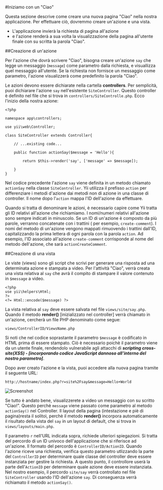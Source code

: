 #Iniziamo con un "Ciao"


Questa sezione descrive come creare una nuova pagina "Ciao" nella nostra applicazione. Per effettuare ciò, dovremmo creare un'azione e una vista.

- L'applicazione invierà la richiesta di pagina all'azione
- e l'azione renderà a sua volta la visualizzazione della pagina all'utente finale con su scritta la parola "Ciao".


##Creazione di un'azione


Per l'azione che dovrà scrivere "Ciao", bisogna creare un'azione  ```say``` che legge un messaggio (```message```) come parametro dalla richiesta, e visuallizza quel messaggio all'utente. Se la richiesta non fornisce un messaggio come parametro, l'azione visualizzerà come predefinito la parola "Ciao".

Le azioni devono essere dichiarate nella cartella **controllers**. Per semplicità, puoi dichiarare l'azione ```say``` nell'esistente ```SiteController```. Questo controller è definito nel file che si trova in ```controllers/SiteControlle.php```. Ecco l'inizio della nostra azione:

    <?php

    namespace app\controllers;

    use yii\web\Controller;

    class SiteController extends Controller{
        
        // ...existing code...

        public function actionSay($message = 'Hello'){

            return $this->render('say', ['message' => $message]);
        
        }
    }

Nel codice precedente l'azione ```say``` viene definita in un metodo chiamato ```actionSay``` nella classe ```SiteController```. Yii utilizza il prefisso ```action``` per differenziare i metodi d'azione dai metodi non di azione in una classe di controller. Il nome dopo l'```action``` mappa l'ID dell'azione da effettuare.

Quando si tratta di denominare le azioni, è necessario capire come Yii tratta gli ID relativi all'azione che richiamiamo. I nomi/numeri relativi all'azione sono sempre indicati in minuscolo. Se un ID di un'azione è composto da più parole, verranno concatenate con i trattini ( per esempio, ```create-comment```). I nomi del metodo di un'azione vengono mappati rimuovendo i trattini dall'ID, capitalizzando la prima lettera di ogni parola con la parola ```action```. Ad esempio, l'ID associato all'azione ```create-comment``` corrisponde al nome del metodo dell'azione, che sarà ```actionCreateComment```.


##Creazione di una vista


Le viste (views) sono gli script che scrivi per generare una risposta ad una determinata azione e stampata a video. Per l'attività "Ciao", verrà creata una vista relativa al ```say``` che avrà il compito di stampare il valore contenuto in ```$message``` a video.

    <?php
    use yii\helpers\Html;
    ?>
    <?= Html::encode($message) ?>

La vista relativa al ```say``` deve essere salvata nel file ```views/site/say.php```.  Quando il metodo **render()** [inizializzato nel controller] verrà chiamato in un'azione, cercherà un file PHP denominato come segue:

```views/ControllerID/ViewsName.php```

Si noti che nel codice soprastante il parametro ```$message``` è codificato in HTML prima di essere stampato. Ciò è necessario poichè il parametro viene da un utente finale, rendendolo vulnerabile agli attacchi di ***scripting cross-site(XSS) - [incorporando codice JavaScript dannoso all'interno del nostro parametro]***.

Dopo aver creato l'azione e la vista, puoi accedere alla nuova pagina tramite il seguente URL:

    http://hostname/index.php?r=site%2Fsay&message=Hello+World

![Screenshot](../img/getting-started/Ciao.png)

Se tutto è andato bene, visualizzerete a video un messaggio con su scritto "Ciao!".  Questo perchè ```message``` viene passato come parametro al metodo ```actionSay()``` nel Controller. Il layout della pagina  (intestazione e piè di pagina)resta il solitoì, perchè il metodo **render()** incorpora automaticamente il risultato della vista del ```say``` in un layout di default, che si trova in ```views/layouts/main.php```.

Il parametro ```r``` nell'URL indicata sopra, richiede ulteriori spiegazioni. Si tratta del percordo di un ID univoco dell'applicazione che si riferisce ad un'azione. Il formato del percordo è ```ControllerID/ActionID```. Quando l'azione riceve una richiesta, verifica questo parametro utlizzando la parte del ```ControllerID``` per determinare quale classe del controller deve essere instanziata per gestire la richiesta. A questo punto, il controllore userà la parte dell'```ActionID``` per determinare quale azione deve essere instanziata. Nel nostro esempio, il percordo ```site/say``` verrà controllato nel file ```SiteController``` usando l'ID dell'azione ```say```. Di conseguenza verrà richiamato il metodo ```actionSay()```.